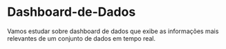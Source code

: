# Dashboard-de-Dados
Vamos estudar sobre dashboard de dados que exibe as informações mais relevantes de um conjunto de dados em tempo real.

